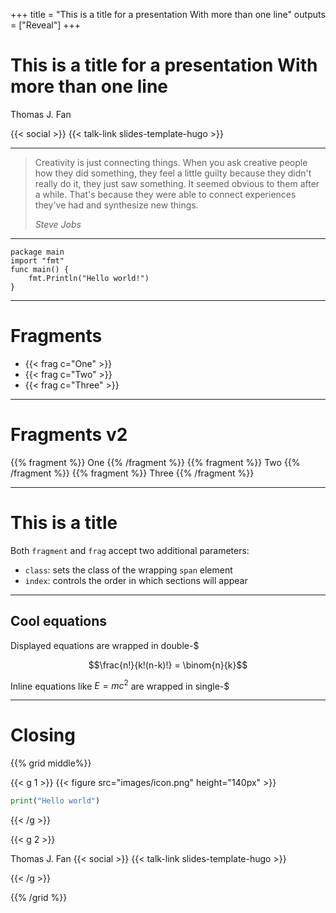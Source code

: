 +++
title = "This is a title for a presentation With more than one line"
outputs = ["Reveal"]
+++

# This is a title for a presentation With more than one line
Thomas J. Fan

{{< social >}}
{{< talk-link slides-template-hugo >}}

---

> Creativity is just connecting things. When you ask creative people how they did something,
> they feel a little guilty because they didn't really do it, they just saw something.
> It seemed obvious to them after a while. That's because they were able to connect
> experiences they've had and synthesize new things.
>
> <cite>Steve Jobs</cite>

---

```go{1|2|3-5}
package main
import "fmt"
func main() {
    fmt.Println("Hello world!")
}
```

---

# Fragments

- {{< frag c="One" >}}
- {{< frag c="Two" >}}
- {{< frag c="Three" >}}

---

# Fragments v2

{{% fragment %}} One {{% /fragment %}}
{{% fragment %}} Two {{% /fragment %}}
{{% fragment %}} Three {{% /fragment %}}

---

# This is a title

Both `fragment` and `frag` accept two additional parameters:

- `class`: sets the class of the wrapping `span` element
- `index`: controls the order in which sections will appear

---

## Cool equations

Displayed equations are wrapped in double-\$

$$\frac{n!}{k!(n-k)!} = \binom{n}{k}$$

Inline equations like $E=mc^2$ are wrapped in single-\$

---

# Closing

{{% grid middle%}}

{{< g 1 >}}
{{< figure src="images/icon.png" height="140px" >}}

```python
print("Hello world")
```

{{< /g >}}

{{< g 2 >}}

Thomas J. Fan
{{< social >}}
{{< talk-link slides-template-hugo >}}

{{< /g >}}

{{% /grid %}}
